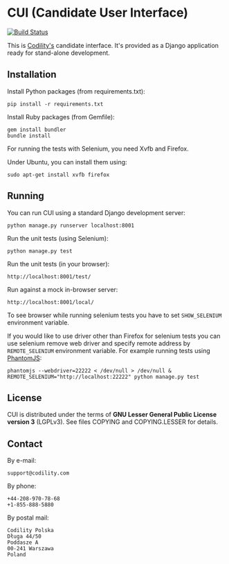 
# CUI (Candidate User Interface)

[![Build Status](https://travis-ci.org/Codility/cui.svg?branch=master)](https://travis-ci.org/Codility/cui)

This is [Codility's](https://codility.com/) candidate interface. It's provided
as a Django application ready for stand-alone development.


## Installation

Install Python packages (from requirements.txt):

    pip install -r requirements.txt

Install Ruby packages (from Gemfile):

    gem install bundler
    bundle install

For running the tests with Selenium, you need Xvfb and Firefox.

Under Ubuntu, you can install them using:

    sudo apt-get install xvfb firefox


## Running

You can run CUI using a standard Django development server:

    python manage.py runserver localhost:8001

Run the unit tests (using Selenium):

    python manage.py test

Run the unit tests (in your browser):

    http://localhost:8001/test/

Run against a mock in-browser server:

    http://localhost:8001/local/

To see browser while running selenium tests you have to set `SHOW_SELENIUM`
environment variable.

If you would like to use driver other than Firefox for selenium tests you can
use selenium remove web driver and specify remote address by `REMOTE_SELENIUM`
environment variable. For example running tests using [PhantomJS](http://phantomjs.org/):

    phantomjs --webdriver=22222 < /dev/null > /dev/null &
    REMOTE_SELENIUM="http://localhost:22222" python manage.py test


## License

CUI is distributed under the terms of
**GNU Lesser General Public License version 3** (LGPLv3).
See files COPYING and COPYING.LESSER for details.


## Contact

By e-mail:

    support@codility.com

By phone:

    +44-208-970-78-68
    +1-855-888-5880

By postal mail:

    Codility Polska
    Długa 44/50
    Poddasze A
    00-241 Warszawa
    Poland
